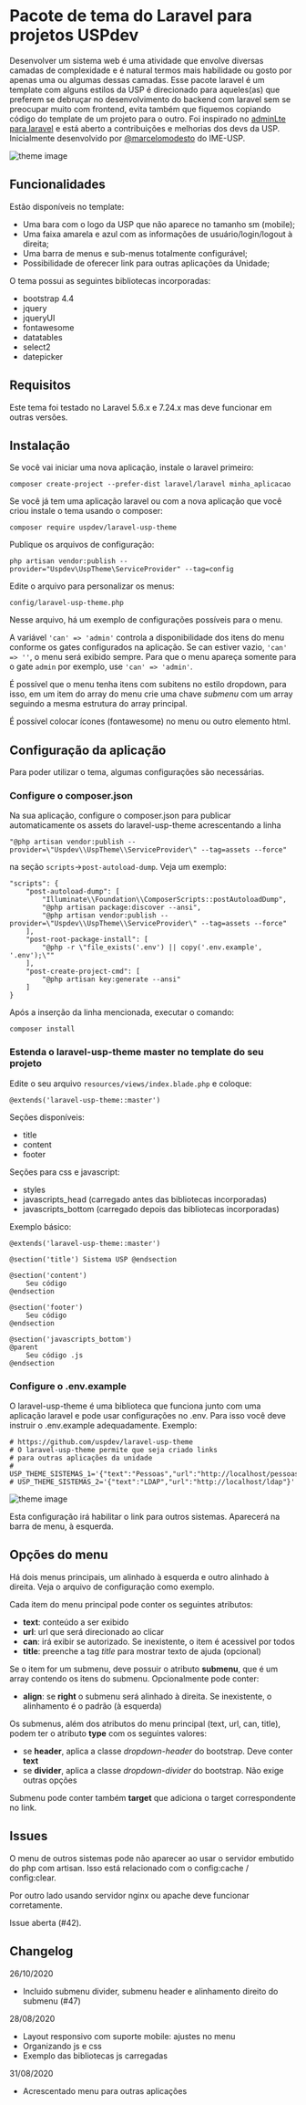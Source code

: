 # Pacote de tema do Laravel para projetos USPdev

Desenvolver um sistema web é uma atividade que envolve diversas camadas
de complexidade e é natural termos mais habilidade ou gosto por apenas
uma ou algumas dessas camadas.
Esse pacote laravel é um template com alguns estilos da USP
é direcionado para aqueles(as) que preferem se debruçar
no desenvolvimento do backend com laravel sem se preocupar muito
com frontend, evita também que fiquemos copiando código do template
de um projeto para o outro. Foi inspirado no [adminLte para laravel](https://github.com/jeroennoten/Laravel-AdminLTE)
e está aberto a contribuições e melhorias dos devs da USP.
Inicialmente desenvolvido por [@marcelomodesto](https://github.com/marcelomodesto) do IME-USP.

![theme image](https://raw.githubusercontent.com/uspdev/laravel-usp-theme/master/docs/tela-principal.png)

## Funcionalidades

Estão disponíveis no template:

* Uma bara com o logo da USP que não aparece no tamanho sm (mobile);
* Uma faixa amarela e azul com as informações de usuário/login/logout à direita;
* Uma barra de menus e sub-menus totalmente configurável;
* Possibilidade de oferecer link para outras aplicações da Unidade;

O tema possui as seguintes bibliotecas incorporadas:
- bootstrap 4.4
- jquery
- jqueryUI
- fontawesome
- datatables
- select2
- datepicker

## Requisitos

Este tema foi testado no Laravel 5.6.x e 7.24.x mas deve funcionar em outras versões.

## Instalação

Se você vai iniciar uma nova aplicação, instale o laravel primeiro:

    composer create-project --prefer-dist laravel/laravel minha_aplicacao

Se você já tem uma aplicação laravel ou com a nova aplicação 
que você criou instale o tema usando o composer:

    composer require uspdev/laravel-usp-theme

Publique os arquivos de configuração:

    php artisan vendor:publish --provider="Uspdev\UspTheme\ServiceProvider" --tag=config

Edite o arquivo para personalizar os menus:

    config/laravel-usp-theme.php

Nesse arquivo, há um exemplo de configurações possíveis para o menu.

A variável ```'can' => 'admin'``` controla a disponibilidade 
dos itens do menu conforme os gates configurados na aplicação. 
Se can estiver vazio, ```'can' => ''```, o menu será exibido sempre. 
Para que o menu apareça somente para o gate ```admin``` por exemplo, 
use ```'can' => 'admin'```. 

É possível que o menu tenha itens com subitens no estilo dropdown, para isso, em um item do array do menu crie uma chave *submenu* com um array seguindo a mesma estrutura do array principal.

É possível colocar ícones (fontawesome) no menu ou outro elemento html.


## Configuração da aplicação

Para poder utilizar o tema, algumas configurações são necessárias.

### Configure o composer.json

Na sua aplicação, configure o composer.json para publicar automaticamente os assets do laravel-usp-theme acrescentando a linha 

    "@php artisan vendor:publish --provider=\"Uspdev\\UspTheme\\ServiceProvider\" --tag=assets --force"

na seção `scripts`->`post-autoload-dump`. Veja um exemplo:

    "scripts": {
        "post-autoload-dump": [
            "Illuminate\\Foundation\\ComposerScripts::postAutoloadDump",
            "@php artisan package:discover --ansi",
            "@php artisan vendor:publish --provider=\"Uspdev\\UspTheme\\ServiceProvider\" --tag=assets --force"
        ],
        "post-root-package-install": [
            "@php -r \"file_exists('.env') || copy('.env.example', '.env');\""
        ],
        "post-create-project-cmd": [
            "@php artisan key:generate --ansi"
        ]
    }

Após a inserção da linha mencionada, executar o comando:

    composer install

### Estenda o **laravel-usp-theme master** no template do seu projeto

Edite o seu arquivo ```resources/views/index.blade.php``` e coloque:

    @extends('laravel-usp-theme::master')

Seções disponíveis:

 - title
 - content
 - footer

Seções para css e javascript:

 - styles
 - javascripts_head (carregado antes das bibliotecas incorporadas)
 - javascripts_bottom (carregado depois das bibliotecas incorporadas)

Exemplo básico:

    @extends('laravel-usp-theme::master')

    @section('title') Sistema USP @endsection

    @section('content')
        Seu código
    @endsection

    @section('footer')
        Seu código
    @endsection

    @section('javascripts_bottom')
    @parent
        Seu código .js
    @endsection 


### Configure o .env.example

O laravel-usp-theme é uma biblioteca que funciona junto com uma aplicação laravel e pode usar configurações no .env. Para isso você deve instruir o .env.example adequadamente. Exemplo:

    # https://github.com/uspdev/laravel-usp-theme
    # O laravel-usp-theme permite que seja criado links 
    # para outras aplicações da unidade
    # USP_THEME_SISTEMAS_1='{"text":"Pessoas","url":"http://localhost/pessoas"}'
    # USP_THEME_SISTEMAS_2='{"text":"LDAP","url":"http://localhost/ldap"}'


![theme image](https://raw.githubusercontent.com/uspdev/laravel-usp-theme/master/docs/tela-outros-sistemas.png)

Esta configuração irá habilitar o link para outros sistemas. Aparecerá na barra de menu, à esquerda.

## Opções do menu

Há dois menus principais, um alinhado à esquerda e outro alinhado à direita. Veja o arquivo de configuração como exemplo.

Cada item do menu principal pode conter os seguintes atributos:
* **text**: conteúdo a ser exibido
* **url**: url que será direcionado ao clicar
* **can**: irá exibir se autorizado. Se inexistente, o item é acessivel por todos
* **title**: preenche a tag _title_ para mostrar texto de ajuda (opcional)

Se o item for um submenu, deve possuir o atributo **submenu**, que é um array contendo os itens do submenu. Opcionalmente pode conter:
* **align**: se **right** o submenu será alinhado à direita. Se inexistente, o alinhamento é o padrão (à esquerda)

Os submenus, além dos atributos do menu principal (text, url, can, title), podem ter o atributo **type** com os seguintes valores:

* se **header**, aplica a classe _dropdown-header_ do bootstrap. Deve conter **text** 
* se **divider**, aplica a classe _dropdown-divider_ do bootstrap. Não exige outras opções 

Submenu pode conter também **target** que adiciona o target correspondente no link.

## Issues

O menu de outros sistemas pode não aparecer ao usar o servidor embutido do php com artisan. Isso está relacionado com o config:cache / config:clear.

Por outro lado usando servidor nginx ou apache deve funcionar corretamente.
 
Issue aberta (#42).


## Changelog

26/10/2020
* Incluido submenu divider, submenu header e alinhamento direito do submenu (#47)

28/08/2020
* Layout responsivo com suporte mobile: ajustes no menu
* Organizando js e css
* Exemplo das bibliotecas js carregadas

31/08/2020
* Acrescentado menu para outras aplicações